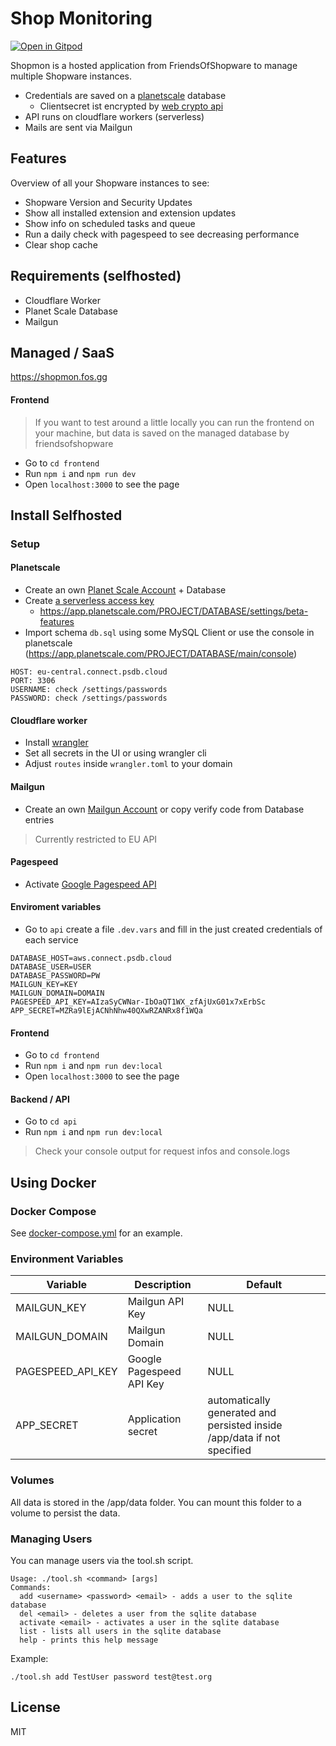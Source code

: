 # Shop Monitoring

[![Open in Gitpod](https://gitpod.io/button/open-in-gitpod.svg)](https://gitpod.io/#https://github.com/FriendsOfShopware/shopmon)

Shopmon is a hosted application from FriendsOfShopware to manage multiple Shopware instances.

* Credentials are saved on a [planetscale](https://planetscale.com/) database
  * Clientsecret ist encrypted by [web crypto api](https://developer.mozilla.org/en-US/docs/Web/API/Web_Crypto_API)
* API runs on cloudflare workers (serverless)
* Mails are sent via Mailgun

## Features

Overview of all your Shopware instances to see:

- Shopware Version and Security Updates
- Show all installed extension and extension updates
- Show info on scheduled tasks and queue
- Run a daily check with pagespeed to see decreasing performance
- Clear shop cache

## Requirements (selfhosted)

- Cloudflare Worker
- Planet Scale Database
- Mailgun

## Managed / SaaS

https://shopmon.fos.gg

#### Frontend

> If you want to test around a little locally you can run the frontend on your machine, but data is saved on the managed database by friendsofshopware

- Go to `cd frontend`
- Run  `npm i` and `npm run dev`
- Open `localhost:3000` to see the page


## Install Selfhosted

### Setup

#### Planetscale

- Create an own [Planet Scale Account](https://auth.planetscale.com/sign-up) + Database
- Create [a serverless access key](https://planetscale.com/blog/introducing-the-planetscale-serverless-driver-for-javascript)
  - https://app.planetscale.com/PROJECT/DATABASE/settings/beta-features
- Import schema `db.sql` using some MySQL Client or use the console in planetscale (https://app.planetscale.com/PROJECT/DATABASE/main/console)

```
HOST: eu-central.connect.psdb.cloud
PORT: 3306
USERNAME: check /settings/passwords
PASSWORD: check /settings/passwords
```

#### Cloudflare worker
- Install [wrangler](https://developers.cloudflare.com/workers/wrangler/get-started/)
- Set all secrets in the UI or using wrangler cli
- Adjust `routes` inside `wrangler.toml` to your domain


#### Mailgun
- Create an own [Mailgun Account](https://signup.mailgun.com/new/signup) or copy verify code from Database entries
> Currently restricted to EU API


#### Pagespeed
- Activate [Google Pagespeed API](https://developers.google.com/speed/docs/insights/v5/get-started)

#### Enviroment variables
- Go to `api` create a file `.dev.vars` and fill in the just created credentials of each service

```text
DATABASE_HOST=aws.connect.psdb.cloud
DATABASE_USER=USER
DATABASE_PASSWORD=PW
MAILGUN_KEY=KEY
MAILGUN_DOMAIN=DOMAIN
PAGESPEED_API_KEY=AIzaSyCWNar-IbOaQT1WX_zfAjUxG01x7xErbSc
APP_SECRET=MZRa9lEjACNhNhw40QXwRZANRx8f1WQa
```

#### Frontend

- Go to `cd frontend`
- Run  `npm i` and `npm run dev:local`
- Open `localhost:3000` to see the page

#### Backend / API

- Go to `cd api`
- Run  `npm i` and `npm run dev:local`
> Check your console output for request infos and console.logs

## Using Docker

### Docker Compose

See [docker-compose.yml](docker-compose.yml) for an example.

### Environment Variables

| Variable          | Description              | Default                                                                 |
|-------------------|--------------------------|-------------------------------------------------------------------------|
| MAILGUN_KEY       | Mailgun API Key          | NULL                                                                    |
| MAILGUN_DOMAIN    | Mailgun Domain           | NULL                                                                    |
| PAGESPEED_API_KEY | Google Pagespeed API Key | NULL                                                                    |
| APP_SECRET        | Application secret       | automatically generated and persisted inside /app/data if not specified |

### Volumes

All data is stored in the /app/data folder. You can mount this folder to a volume to persist the data.

### Managing Users

You can manage users via the tool.sh script.

```
Usage: ./tool.sh <command> [args]
Commands:
  add <username> <password> <email> - adds a user to the sqlite database
  del <email> - deletes a user from the sqlite database
  activate <email> - activates a user in the sqlite database
  list - lists all users in the sqlite database
  help - prints this help message
```

Example:

```
./tool.sh add TestUser password test@test.org
```

## License

MIT

